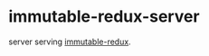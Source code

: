 # immutable-redux-server
server serving [immutable-redux](https://github.com/kinseyost/immutable-redux).
